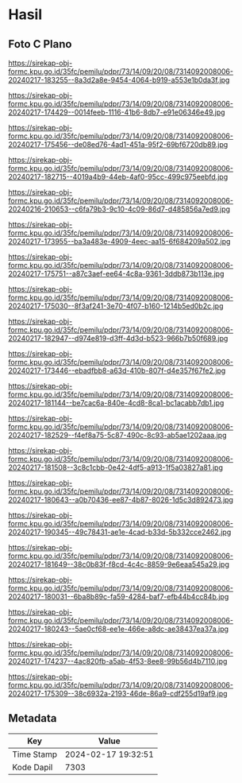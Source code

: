 # Hasil

## Foto C Plano

https://sirekap-obj-formc.kpu.go.id/35fc/pemilu/pdpr/73/14/09/20/08/7314092008006-20240217-183255--8a3d2a8e-9454-4064-b919-a553e1b0da3f.jpg

https://sirekap-obj-formc.kpu.go.id/35fc/pemilu/pdpr/73/14/09/20/08/7314092008006-20240217-174429--0014feeb-1116-41b6-8db7-e91e06346e49.jpg

https://sirekap-obj-formc.kpu.go.id/35fc/pemilu/pdpr/73/14/09/20/08/7314092008006-20240217-175456--de08ed76-4ad1-451a-95f2-69bf6720db89.jpg

https://sirekap-obj-formc.kpu.go.id/35fc/pemilu/pdpr/73/14/09/20/08/7314092008006-20240217-182715--4019a4b9-44eb-4af0-95cc-499c975eebfd.jpg

https://sirekap-obj-formc.kpu.go.id/35fc/pemilu/pdpr/73/14/09/20/08/7314092008006-20240216-210653--c6fa79b3-9c10-4c09-86d7-d485856a7ed9.jpg

https://sirekap-obj-formc.kpu.go.id/35fc/pemilu/pdpr/73/14/09/20/08/7314092008006-20240217-173955--ba3a483e-4909-4eec-aa15-6f684209a502.jpg

https://sirekap-obj-formc.kpu.go.id/35fc/pemilu/pdpr/73/14/09/20/08/7314092008006-20240217-175751--a87c3aef-ee64-4c8a-9361-3ddb873b113e.jpg

https://sirekap-obj-formc.kpu.go.id/35fc/pemilu/pdpr/73/14/09/20/08/7314092008006-20240217-175030--8f3af241-3e70-4f07-b160-1214b5ed0b2c.jpg

https://sirekap-obj-formc.kpu.go.id/35fc/pemilu/pdpr/73/14/09/20/08/7314092008006-20240217-182947--d974e819-d3ff-4d3d-b523-966b7b50f689.jpg

https://sirekap-obj-formc.kpu.go.id/35fc/pemilu/pdpr/73/14/09/20/08/7314092008006-20240217-173446--ebadfbb8-a63d-410b-807f-d4e357f67fe2.jpg

https://sirekap-obj-formc.kpu.go.id/35fc/pemilu/pdpr/73/14/09/20/08/7314092008006-20240217-181144--be7cac6a-840e-4cd8-8ca1-bc1acabb7db1.jpg

https://sirekap-obj-formc.kpu.go.id/35fc/pemilu/pdpr/73/14/09/20/08/7314092008006-20240217-182529--f4ef8a75-5c87-490c-8c93-ab5ae1202aaa.jpg

https://sirekap-obj-formc.kpu.go.id/35fc/pemilu/pdpr/73/14/09/20/08/7314092008006-20240217-181508--3c8c1cbb-0e42-4df5-a913-1f5a03827a81.jpg

https://sirekap-obj-formc.kpu.go.id/35fc/pemilu/pdpr/73/14/09/20/08/7314092008006-20240217-180643--a0b70436-ee87-4b87-8026-1d5c3d892473.jpg

https://sirekap-obj-formc.kpu.go.id/35fc/pemilu/pdpr/73/14/09/20/08/7314092008006-20240217-190345--49c78431-ae1e-4cad-b33d-5b332cce2462.jpg

https://sirekap-obj-formc.kpu.go.id/35fc/pemilu/pdpr/73/14/09/20/08/7314092008006-20240217-181649--38c0b83f-f8cd-4c4c-8859-9e6eaa545a29.jpg

https://sirekap-obj-formc.kpu.go.id/35fc/pemilu/pdpr/73/14/09/20/08/7314092008006-20240217-180031--6ba8b89c-fa59-4284-baf7-efb44b4cc84b.jpg

https://sirekap-obj-formc.kpu.go.id/35fc/pemilu/pdpr/73/14/09/20/08/7314092008006-20240217-180243--5ae0cf68-ee1e-466e-a8dc-ae38437ea37a.jpg

https://sirekap-obj-formc.kpu.go.id/35fc/pemilu/pdpr/73/14/09/20/08/7314092008006-20240217-174237--4ac820fb-a5ab-4f53-8ee8-99b56d4b7110.jpg

https://sirekap-obj-formc.kpu.go.id/35fc/pemilu/pdpr/73/14/09/20/08/7314092008006-20240217-175309--38c6932a-2193-46de-86a9-cdf255d19af9.jpg


## Metadata

| Key        | Value               |
| ---------- | ------------------- |
| Time Stamp | 2024-02-17 19:32:51 |
| Kode Dapil | 7303                |



